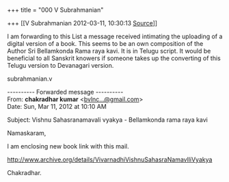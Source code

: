 +++
title = "000 V Subrahmanian"

+++
[[V Subrahmanian	2012-03-11, 10:30:13 [Source](https://groups.google.com/g/bvparishat/c/SpEkaV3A9UM)]]



I am forwarding to this List a message received intimating the uploading of a digital version of a book. This seems to be an own composition of the Author Sri Bellamkonda Rama raya kavi. It is in Telugu script. It would be beneficial to all Sanskrit knowers if someone takes up the converting of this Telugu version to Devanagari version.   
  
subrahmanian.v  
  
  
  

---------- Forwarded message ----------  
From: **chakradhar kumar** \<[bvlnc...@gmail.com]()\>  
Date: Sun, Mar 11, 2012 at 10:10 AM  
  
Subject: Vishnu Sahasranamavali vyakya - Bellamkonda rama raya kavi  
  
  
Namaskaram,  
  
  I am enclosing new book link with this mail.  
  
<http://www.archive.org/details/VivarnadhiVishnuSahasraNamavlliVyakya>  
  
Chakradhar.  

  

